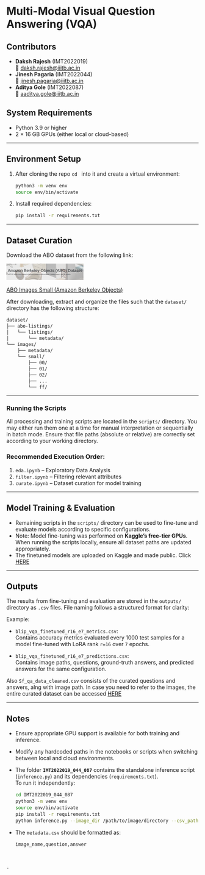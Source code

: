 

# Multi-Modal Visual Question Answering (VQA)

## Contributors

- **Daksh Rajesh** (IMT2022019)  
  📧 daksh.rajesh@iiitb.ac.in
- **Jinesh Pagaria** (IMT2022044)  
  📧 jinesh.pagaria@iiitb.ac.in
- **Aditya Gole** (IMT2022087)  
  📧 aaditya.gole@iiitb.ac.in
  

## System Requirements

- Python 3.9 or higher  
- 2 × 16 GB GPUs (either local or cloud-based)

---

## Environment Setup

1. After cloning the repo ```cd ``` into it and create a virtual environment:
   ```bash
   python3 -m venv env
   source env/bin/activate
   ```

2. Install required dependencies:
   ```bash
   pip install -r requirements.txt
   ```

---

## Dataset Curation

Download the ABO dataset from the following link:

<img src="abo.png" alt="Architecture Diagram" width="40%" />


[ABO Images Small (Amazon Berkeley Objects)](https://amazon-berkeley-objects.s3.amazonaws.com/archives/abo-images-small.tar)

After downloading, extract and organize the files such that the `dataset/` directory has the following structure:

```
dataset/
├── abo-listings/
│   └── listings/
│       └── metadata/
└── images/
    ├── metadata/
    └── small/
        ├── 00/
        ├── 01/
        ├── 02/
        ├── ...
        └── ff/
```

---

### Running the Scripts

All processing and training scripts are located in the `scripts/` directory. You may either run them one at a time for manual interpretation or sequentially in batch mode. Ensure that file paths (absolute or relative) are correctly set according to your working directory.

### Recommended Execution Order:
1. `eda.ipynb` – Exploratory Data Analysis  
2. `filter.ipynb` – Filtering relevant attributes  
3. `curate.ipynb` – Dataset curation for model training

---

## Model Training & Evaluation

- Remaining scripts in the `scripts/` directory can be used to fine-tune and evaluate models according to specific configurations.
- Note: Model fine-tuning was performed on **Kaggle’s free-tier GPUs**. When running the scripts locally, ensure all dataset paths are updated appropriately.
- The finetuned models are uploaded on Kaggle and made public. Click [HERE](https://www.kaggle.com/datasets/jinesh14/vrp2-models/data?select=blip-lora-r16-e7)

---

## Outputs

The results from fine-tuning and evaluation are stored in the `outputs/` directory as `.csv` files. File naming follows a structured format for clarity:

Example:
- `blip_vqa_finetuned_r16_e7_metrics.csv`:  
  Contains accuracy metrics evaluated every 1000 test samples for a model fine-tuned with LoRA rank `r=16` over `7` epochs.
  
- `blip_vqa_finetuned_r16_e7_predictions.csv`:  
  Contains image paths, questions, ground-truth answers, and predicted answers for the same configuration.

Also ```Sf_qa_data_cleaned.csv``` consists of the curated questions and answers, alng with image path. In case you need to refer to the images, the entire curated dataset can be accessed [HERE](https://www.kaggle.com/datasets/jinesh14/dataset-curated-with-split-r)

---


## Notes

- Ensure appropriate GPU support is available for both training and inference.
- Modify any hardcoded paths in the notebooks or scripts when switching between local and cloud environments.
- The folder **`IMT2022019_044_087`** contains the standalone inference script (`inference.py`) and its dependencies (`requirements.txt`).  
  To run it independently:

  ```bash
  cd IMT2022019_044_087
  python3 -m venv env
  source env/bin/activate
  pip install -r requirements.txt
  python inference.py --image_dir /path/to/image/directory --csv_path /path/to/metadata.csv
  ```

- The `metadata.csv` should be formatted as:
  
  ```csv
  image_name,question,answer
  ```

```


-

